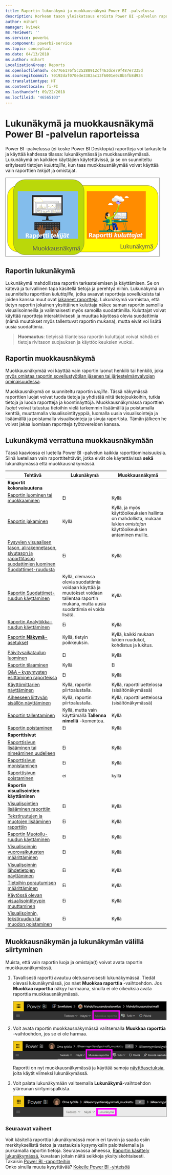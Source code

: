 ```yaml
---
title: Raportin lukunäkymä ja muokkausnäkymä Power BI -palvelussa
description: Korkean tason yleiskatsaus eroista Power BI -palvelun raporttien lukunäkymän ja muokkausnäkymän välillä
author: mihart
manager: kvivek
ms.reviewer: ''
ms.service: powerbi
ms.component: powerbi-service
ms.topic: conceptual
ms.date: 04/13/2018
ms.author: mihart
LocalizationGroup: Reports
ms.openlocfilehash: de7766176f5c25288912cf463dce79f487e7335d
ms.sourcegitcommit: 70192daf070ede3382ac13f6001e0c8b5fb8d934
ms.translationtype: HT
ms.contentlocale: fi-FI
ms.lasthandoff: 09/22/2018
ms.locfileid: "46565103"
---
```

# <a name="reading-view-and-editing-view-in-power-bi-service-reports"></a>Lukunäkymä ja muokkausnäkymä Power BI -palvelun raporteissa
Power BI -palvelussa (ei koske Power BI Desktopia) raportteja voi tarkastella ja käyttää kahdessa tilassa: lukunäkymässä ja muokkausnäkymässä. Lukunäkymä on kaikkien käyttäjien käytettävissä, ja se on suunniteltu erityisesti tietojen *kuluttajille*, kun taas muokkausnäkymää voivat käyttää vain raporttien *tekijät* ja omistajat.

![raportin laatijoita ja raportin kuluttajia esittävä kuvitus](./media/end-user-reading-view/power-bi-creators-consumers.png)

## <a name="report-reading-view"></a>Raportin lukunäkymä

 Lukunäkymä mahdollistaa raportin tarkastelemisen ja käyttämisen. Se on kätevä ja turvallinen tapa käsitellä tietoja ja perehtyä niihin. Lukunäkymä on suunniteltu raporttien *kuluttajille*, jotka avaavat raportteja sovelluksista tai joiden kanssa muut ovat [jakaneet raportteja](../service-share-dashboards.md). Lukunäkymä varmistaa, että tietyn raportin jokainen yksittäinen kuluttaja näkee saman raportin samoilla visualisoinneilla ja valinnaisesti myös samoilla suodattimilla.  Kuluttajat voivat käyttää raportteja interaktiivisesti ja muuttaa käytössä olevia suodattimia (nämä muutokset myös tallentuvat raportin mukana), mutta eivät voi lisätä uusia suodattimia.

>**Huomautus**: tietyissä tilanteissa raportin kuluttajat voivat nähdä eri tietoja rivitason suojauksen ja käyttöoikeuksien vuoksi.

## <a name="report-editing-view"></a>Raportin muokkausnäkymä

Muokkausnäkymää voi käyttää vain raportin luonut henkilö tai henkilö, joka [myös omistaa raportin sovellustyötilan jäsenen tai järjestelmänvalvojan ominaisuudessa](end-user-create-apps.md).

Muokkausnäkymä on suunniteltu raportin *luojille*. Tässä näkymässä raporttien luojat voivat tuoda tietoja ja yhdistää niitä tietojoukkoihin, tutkia tietoja ja luoda raportteja ja koontinäyttöjä. Muokkausnäkymässä raporttien *luojat* voivat tutustua tietoihin vielä tarkemmin lisäämällä ja poistamalla kenttiä, muuttamalla visualisointityyppiä, luomalla uusia visualisointeja ja lisäämällä ja poistamalla visualisointeja ja sivuja raportista. Tämän jälkeen he voivat jakaa luomiaan raportteja työtovereiden kanssa.

## <a name="reading-view-versus-editing-view"></a>Lukunäkymä verrattuna muokkausnäkymään
Tässä kaaviossa ei luetella Power BI -palvelun kaikkia raporttiominaisuuksia. Siinä luetellaan vain raporttitehtävät, jotka eivät ole käytettävissä **sekä** lukunäkymässä että muokkausnäkymässä.


|Tehtävä  | Lukunäkymä  | Muokkausnäkymä |
|-------------------------|-------|-------|
|**Raportit kokonaisuutena**  |
| [Raportin luominen tai muokkaaminen](../service-report-create-new.md) | Ei  | Kyllä |
| [Raportin jakaminen](../service-share-reports.md)| Kyllä | Kyllä, ja myös käyttöoikeuksien hallinta on mahdollista, mukaan lukien *omistajan* käyttöoikeuksien antaminen muille. |
| [Pysyvien visuaalisen tason, alirakennetason, sivutason ja raporttitason suodattimien luominen Suodattimet-ruudusta](../power-bi-report-add-filter.md) | Ei  | Kyllä |
| [Raportin Suodattimet-ruudun käyttäminen](end-user-report-filter.md) | Kyllä, olemassa olevia suodattimia voidaan käyttää ja muutokset voidaan tallentaa raportin mukana, mutta uusia suodattimia ei voida lisätä. | Kyllä |
| [Raportin Analytiikka-ruudun käyttäminen](../service-analytics-pane.md) | Ei | Kyllä |
| [Raportin **Näkymä**-asetukset](../power-bi-report-display-settings.md) | Kyllä, tietyin poikkeuksin. | Kyllä, kaikki mukaan lukien ruudukot, kohdistus ja lukitus. |
| [Päivitysaikataulun luominen](../refresh-data.md) | Ei  | Kyllä |
| [Raportin tilaaminen](end-user-subscribe.md) | Kyllä | Ei |
| [Q&A – kysymysten esittäminen raporteissa](end-user-q-and-a.md) | Ei  | Kyllä |
| [Käyttömittarien näyttäminen ](../service-usage-metrics.md) | Kyllä, raportin piirtoalustalla. | Kyllä, raporttiluettelossa (sisältönäkymässä) |
| [Aiheeseen liittyvän sisällön näyttäminen](end-user-related.md) | Kyllä, raportin piirtoalustalla. | Kyllä, raporttiluettelossa (sisältönäkymässä) |
| [Raportin tallentaminen](../service-report-save.md) | Kyllä, mutta vain käyttämällä **Tallenna nimellä** -komentoa. | Kyllä |
| [Raportin poistaminen](end-user-delete.md) | Ei  | Kyllä |
|**Raporttisivut** |
| [Raporttisivun lisääminen tai nimeäminen uudelleen](../power-bi-report-add-page.md)  | Ei  | Kyllä  |
| [Raporttisivun monistaminen](../power-bi-report-copy-paste-page.md) | Ei  | Kyllä |
| [Raporttisivun poistaminen](end-user-delete.md) | ei | kyllä |
|**Raportin visualisointien käyttäminen**|
| [Visualisointien lisääminen raporttiin](../visuals/power-bi-report-add-visualizations-i.md) | Ei  | Kyllä |
| [Tekstiruutujen ja muotojen lisääminen raporttiin](../power-bi-reports-add-text-and-shapes.md) | Ei  | Kyllä |
| [Raportin Muotoilu-ruudun käyttäminen](../service-the-report-editor-take-a-tour.md) | Ei | Kyllä |
| [Visualisoinnin vuorovaikutusten määrittäminen](end-user-interactions.md) | Ei  | Kyllä |
| [Visualisoinnin lähdetietojen näyttäminen](end-user-show-data.md) | Ei  | Kyllä |
| [Tietoihin porautumisen määrittäminen](end-user-drill.md) | Ei  | Kyllä |
| [Käytössä olevan visualisointityypin muuttaminen](../visuals/power-bi-report-change-visualization-type.md) | Ei | Kyllä|
| [Visualisoinnin, tekstiruudun tai muodon poistaminen](end-user-delete.md)| Ei | Kyllä |


## <a name="navigating-between-editing-view-and-reading-view"></a>Muokkausnäkymän ja lukunäkymän välillä siirtyminen
Muista, että vain raportin luoja ja omistaja(t) voivat avata raportin muokkausnäkymässä.

1. Tavallisesti raportti avautuu oletusarvoisesti lukunäkymässä. Tiedät olevasi lukunäkymässä, jos näet **Muokkaa raporttia** -vaihtoehdon. Jos **Muokkaa raporttia** näkyy harmaana, sinulla ei ole oikeuksia avata raporttia muokkausnäkymässä.

   ![Muokkaa raporttia -vaihtoehto harmaana](./media/end-user-reading-view/power-bi-edit-report-grey.png)

2. Voit avata raportin muokkausnäkymässä valitsemalla **Muokkaa raporttia** -vaihtoehdon, jos se ei ole harmaa.

   ![Muokkaa raporttia -vaihtoehto](./media/end-user-reading-view/power-bi-edit-report.png)

   Raportti on nyt muokkausnäkymässä ja käyttää samoja [näyttöasetuksia](../power-bi-report-display-settings.md), joita käytit viimeksi lukunäkymässä.

2. Voit palata lukunäkymään valitsemalla **Lukunäkymä**-vaihtoehdon yläreunan siirtymispalkista.

    ![Lukunäkymä-vaihtoehto](./media/end-user-reading-view/power-bi-reading-view.png)



### <a name="next-steps"></a>Seuraavat vaiheet
Voit käsitellä raporttia lukunäkymässä monin eri tavoin ja saada esiin merkityksellistä tietoa ja vastauksia kysymyksiin paloittelemalla ja purkamalla raportin tietoja.  Seuraavassa aiheessa, [Raportin käsittely lukunäkymässä](../service-interact-with-a-report-in-editing-view.md), kuvataan joitain näitä seikkoja yksityiskohtaisesti.    
Takaisin [Power BI -raportteihin](end-user-reports.md)    
Onko sinulla muuta kysyttävää? [Kokeile Power BI -yhteisöä](http://community.powerbi.com/)
